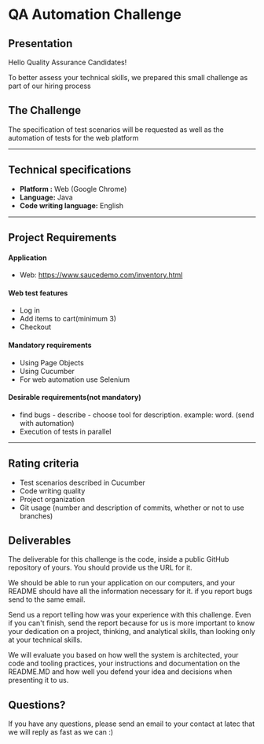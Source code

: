 # QA Automation Challenge

## Presentation

Hello Quality Assurance Candidates!

To better assess your technical skills, we prepared this small challenge as part of our hiring process

## The Challenge

The specification of test scenarios will be requested as well as the automation of tests for the web platform

-------------
Technical specifications
-------------

- **Platform :** Web (Google Chrome)
- **Language:** Java
- **Code writing language:** English

-------------
Project Requirements
-------------

#### Application

 - Web: https://www.saucedemo.com/inventory.html
#### Web test features

 - Log in
 - Add items to cart(minimum 3)
 - Checkout

#### Mandatory requirements

 - Using Page Objects
 - Using Cucumber
 - For web automation use Selenium

#### Desirable requirements(not mandatory)

 - find bugs - describe - choose tool for description. example: word. (send with automation)
 - Execution of tests in parallel


-------------
Rating criteria
-------------

 - Test scenarios described in Cucumber
 - Code writing quality
 - Project organization
 - Git usage (number and description of commits, whether or not to use branches)

## Deliverables

The deliverable for this challenge is the code, inside a public GitHub repository of yours. You should provide us the URL for it.

We should be able to run your application on our computers, and your README should have all the information necessary for it.
if you report bugs send to the same email.

Send us a report telling how was your experience with this challenge. Even if you can't finish, send the report because for us is more important to know your dedication on a project, thinking, and analytical skills, than looking only at your technical skills.

We will evaluate you based on how well the system is architected, your code and tooling practices, your instructions and documentation on the README.MD and how well you defend your idea and decisions when presenting it to us.

## Questions?

If you have any questions, please send an email to your contact at Iatec that we will reply as fast as we can :)
